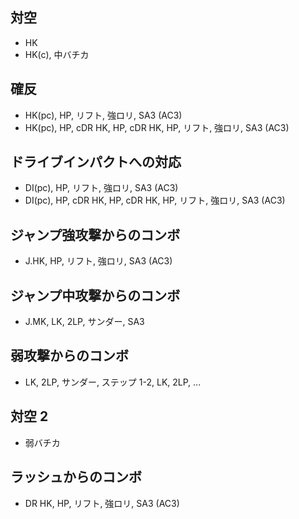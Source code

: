 ## 対空

- HK
- HK(c), 中バチカ

## 確反

- HK(pc), HP, リフト, 強ロリ, SA3 (AC3)
- HK(pc), HP, cDR HK, HP, cDR HK, HP, リフト, 強ロリ, SA3 (AC3)

## ドライブインパクトへの対応

- DI(pc), HP, リフト, 強ロリ, SA3 (AC3)
- DI(pc), HP, cDR HK, HP, cDR HK, HP, リフト, 強ロリ, SA3 (AC3)

## ジャンプ強攻撃からのコンボ

- J.HK, HP, リフト, 強ロリ, SA3 (AC3)

## ジャンプ中攻撃からのコンボ

- J.MK, LK, 2LP, サンダー, SA3

## 弱攻撃からのコンボ

- LK, 2LP, サンダー, ステップ 1-2, LK, 2LP, ...

## 対空 2

- 弱バチカ

## ラッシュからのコンボ

- DR HK, HP, リフト, 強ロリ, SA3 (AC3)
